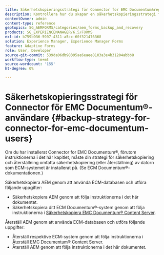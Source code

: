 ```yaml
---
title: Säkerhetskopieringsstrategi för Connector for EMC Documentum&reg; användare
description: Kontrollera hur du skapar en säkerhetskopieringsstrategi för Connector for EMC Documentum&reg;-användare.
contentOwner: admin
content-type: reference
geptopics: SG_AEMFORMS/categories/aem_forms_backup_and_recovery
products: SG_EXPERIENCEMANAGER/6.5/FORMS
exl-id: b759b936-5907-4311-a5cc-60f321476368
solution: Experience Manager, Experience Manager Forms
feature: Adaptive Forms
role: User, Developer
source-git-commit: 539da06db98395ae6eaee8103a3e4b31204abbb8
workflow-type: tm+mt
source-wordcount: '155'
ht-degree: 0%

---
```


# Säkerhetskopieringsstrategi för Connector för EMC Documentum®-användare {#backup-strategy-for-connector-for-emc-documentum-users}

Om du har installerat Connector for EMC Documentum®, förutom instruktionerna i det här kapitlet, måste din strategi för säkerhetskopiering och återställning omfatta säkerhetskopiering (eller återställning) av datorn som ECM-systemet är installerat på. (Se ECM Documentum®-dokumentationen.)

Säkerhetskopiera AEM genom att använda ECM-databasen och utföra följande uppgifter:

* Säkerhetskopiera AEM genom att följa instruktionerna i det här dokumentet.
* Säkerhetskopiera ditt ECM Documentum®-system genom att följa instruktionerna i [Säkerhetskopiera EMC Documentum® Content Server](/help/forms/using/admin-help/backing-recovering-emc-documentum-repository.md#back-up-the-emc-documentum-content-server).

Återställ AEM genom att använda ECM-databasen och utföra följande uppgifter:

* Återställ respektive ECM-system genom att följa instruktionerna i [Återställ EMC Documentum® Content Server](/help/forms/using/admin-help/backing-recovering-emc-documentum-repository.md#restore-the-emc-documentum-content-server).
* Återställ AEM genom att följa instruktionerna i det här dokumentet.
